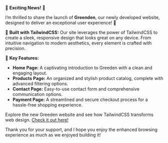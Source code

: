 

🚀 **Exciting News!** 🚀

I’m thrilled to share the launch of **Greenden**, our newly developed website, designed to deliver an exceptional user experience! 🌟

🔹 **Built with TailwindCSS:** Our site leverages the power of TailwindCSS to create a sleek, responsive design that looks great on any device. From intuitive navigation to modern aesthetics, every element is crafted with precision.

🔹 **Key Features:**
- **Home Page:** A captivating introduction to Greeden with a clean and engaging layout.
- **Products Page:** An organized and stylish product catalog, complete with advanced filtering options.
- **Contact Page:** Easy-to-use contact form and comprehensive communication options.
- **Payment Page:** A streamlined and secure checkout process for a hassle-free shopping experience.

Explore the new Greeden website and see how TailwindCSS transforms web design. [Check it out here!](https://gokul788.github.io/Greenden-Tailwind-Css/)

Thank you for your support, and I hope you enjoy the enhanced browsing experience as much as we enjoyed building it!

